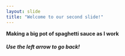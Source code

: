 ```yaml
---
layout: slide
title: "Welcome to our second slide!"
---
```

**Making a big pot of spaghetti sauce as I work**
##### Use the left arrow to go back!
